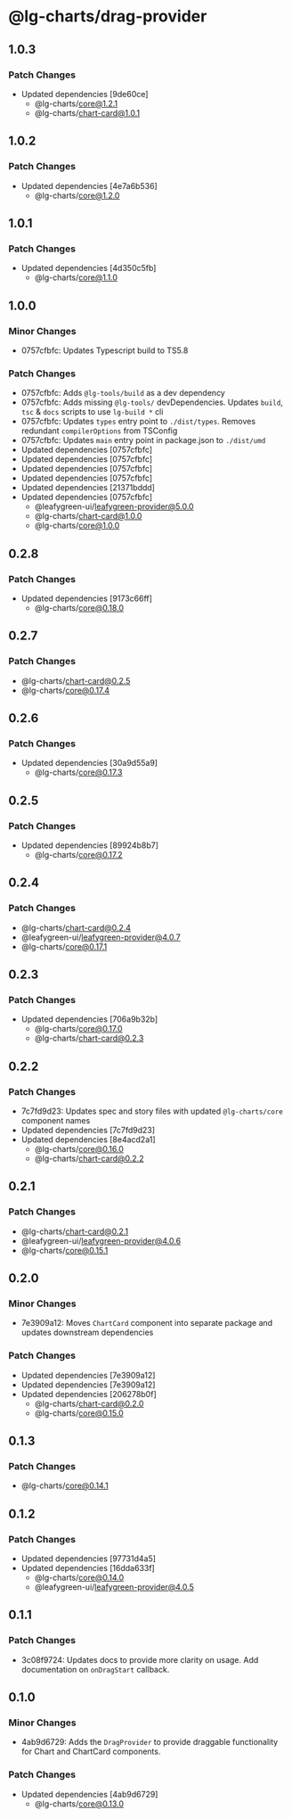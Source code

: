 # @lg-charts/drag-provider

## 1.0.3

### Patch Changes

- Updated dependencies [9de60ce]
  - @lg-charts/core@1.2.1
  - @lg-charts/chart-card@1.0.1

## 1.0.2

### Patch Changes

- Updated dependencies [4e7a6b536]
  - @lg-charts/core@1.2.0

## 1.0.1

### Patch Changes

- Updated dependencies [4d350c5fb]
  - @lg-charts/core@1.1.0

## 1.0.0

### Minor Changes

- 0757cfbfc: Updates Typescript build to TS5.8

### Patch Changes

- 0757cfbfc: Adds `@lg-tools/build` as a dev dependency
- 0757cfbfc: Adds missing `@lg-tools/` devDependencies.
  Updates `build`, `tsc` & `docs` scripts to use `lg-build *` cli
- 0757cfbfc: Updates `types` entry point to `./dist/types`.
  Removes redundant `compilerOptions` from TSConfig
- 0757cfbfc: Updates `main` entry point in package.json to `./dist/umd`
- Updated dependencies [0757cfbfc]
- Updated dependencies [0757cfbfc]
- Updated dependencies [0757cfbfc]
- Updated dependencies [0757cfbfc]
- Updated dependencies [21371bddd]
- Updated dependencies [0757cfbfc]
  - @leafygreen-ui/leafygreen-provider@5.0.0
  - @lg-charts/chart-card@1.0.0
  - @lg-charts/core@1.0.0

## 0.2.8

### Patch Changes

- Updated dependencies [9173c66ff]
  - @lg-charts/core@0.18.0

## 0.2.7

### Patch Changes

- @lg-charts/chart-card@0.2.5
- @lg-charts/core@0.17.4

## 0.2.6

### Patch Changes

- Updated dependencies [30a9d55a9]
  - @lg-charts/core@0.17.3

## 0.2.5

### Patch Changes

- Updated dependencies [89924b8b7]
  - @lg-charts/core@0.17.2

## 0.2.4

### Patch Changes

- @lg-charts/chart-card@0.2.4
- @leafygreen-ui/leafygreen-provider@4.0.7
- @lg-charts/core@0.17.1

## 0.2.3

### Patch Changes

- Updated dependencies [706a9b32b]
  - @lg-charts/core@0.17.0
  - @lg-charts/chart-card@0.2.3

## 0.2.2

### Patch Changes

- 7c7fd9d23: Updates spec and story files with updated `@lg-charts/core` component names
- Updated dependencies [7c7fd9d23]
- Updated dependencies [8e4acd2a1]
  - @lg-charts/core@0.16.0
  - @lg-charts/chart-card@0.2.2

## 0.2.1

### Patch Changes

- @lg-charts/chart-card@0.2.1
- @leafygreen-ui/leafygreen-provider@4.0.6
- @lg-charts/core@0.15.1

## 0.2.0

### Minor Changes

- 7e3909a12: Moves `ChartCard` component into separate package and updates downstream dependencies

### Patch Changes

- Updated dependencies [7e3909a12]
- Updated dependencies [7e3909a12]
- Updated dependencies [206278b0f]
  - @lg-charts/chart-card@0.2.0
  - @lg-charts/core@0.15.0

## 0.1.3

### Patch Changes

- @lg-charts/core@0.14.1

## 0.1.2

### Patch Changes

- Updated dependencies [97731d4a5]
- Updated dependencies [16dda633f]
  - @lg-charts/core@0.14.0
  - @leafygreen-ui/leafygreen-provider@4.0.5

## 0.1.1

### Patch Changes

- 3c08f9724: Updates docs to provide more clarity on usage.
  Add documentation on `onDragStart` callback.

## 0.1.0

### Minor Changes

- 4ab9d6729: Adds the `DragProvider` to provide draggable functionality for Chart and ChartCard components.

### Patch Changes

- Updated dependencies [4ab9d6729]
  - @lg-charts/core@0.13.0
